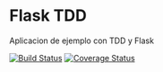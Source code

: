 # Flask TDD

Aplicacion de ejemplo con TDD y Flask

[![Build Status](https://travis-ci.org/zerasul/flask-tdd.svg?branch=master)](https://travis-ci.org/zerasul/flask-tdd)
[![Coverage Status](https://coveralls.io/repos/github/zerasul/flask-tdd/badge.svg?branch=master)](https://coveralls.io/github/zerasul/flask-tdd?branch=master)